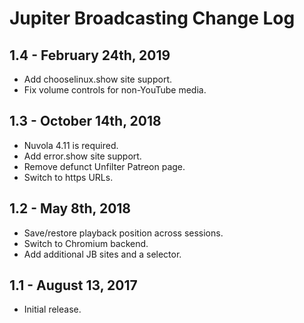 Jupiter Broadcasting Change Log
===============================

1.4 - February 24th, 2019
--------------------------

  * Add chooselinux.show site support.
  * Fix volume controls for non-YouTube media.

1.3 - October 14th, 2018
-------------------------

  * Nuvola 4.11 is required.
  * Add error.show site support.
  * Remove defunct Unfilter Patreon page.
  * Switch to https URLs.

1.2 - May 8th, 2018
-------------------

  * Save/restore playback position across sessions.
  * Switch to Chromium backend.
  * Add additional JB sites and a selector.

1.1 - August 13, 2017
-------------------

  * Initial release.
